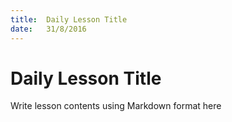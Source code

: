 ```yaml
---
title:  Daily Lesson Title
date:   31/8/2016
---
```


# Daily Lesson Title

Write lesson contents using Markdown format here